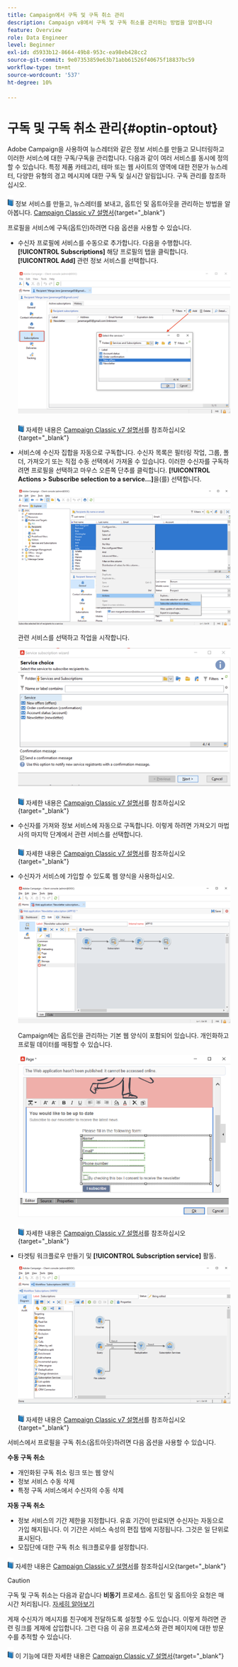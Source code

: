 ```yaml
---
title: Campaign에서 구독 및 구독 취소 관리
description: Campaign v8에서 구독 및 구독 취소를 관리하는 방법을 알아봅니다
feature: Overview
role: Data Engineer
level: Beginner
exl-id: d5933b12-8664-49b8-953c-ea98eb428cc2
source-git-commit: 9e07353859e63b71abb61526f40675f18837bc59
workflow-type: tm+mt
source-wordcount: '537'
ht-degree: 10%

---
```


# 구독 및 구독 취소 관리{#optin-optout}

Adobe Campaign을 사용하여 뉴스레터와 같은 정보 서비스를 만들고 모니터링하고 이러한 서비스에 대한 구독/구독을 관리합니다. 다음과 같이 여러 서비스를 동시에 정의할 수 있습니다. 특정 제품 카테고리, 테마 또는 웹 사이트의 영역에 대한 전문가 뉴스레터, 다양한 유형의 경고 메시지에 대한 구독 및 실시간 알림입니다. 구독 관리를 참조하십시오.

![](../assets/do-not-localize/book.png) 정보 서비스를 만들고, 뉴스레터를 보내고, 옵트인 및 옵트아웃을 관리하는 방법을 알아봅니다. [Campaign Classic v7 설명서](https://experienceleague.adobe.com/docs/campaign-classic/using/sending-messages/subscriptions-and-referrals/managing-subscriptions.html){target=&quot;_blank&quot;}

프로필을 서비스에 구독(옵트인)하려면 다음 옵션을 사용할 수 있습니다.

* 수신자 프로필에 서비스를 수동으로 추가합니다. 다음을 수행합니다. **[!UICONTROL Subscriptions]** 해당 프로필의 탭을 클릭합니다. **[!UICONTROL Add]** 관련 정보 서비스를 선택합니다.

   ![](assets/subscribe-to-a-service.png)

   ![](../assets/do-not-localize/book.png) 자세한 내용은 [Campaign Classic v7 설명서](https://experienceleague.adobe.com/docs/campaign-classic/using/getting-started/profile-management/editing-a-profile.html?lang=en#deliveries-tab)를 참조하십시오{target=&quot;_blank&quot;}

* 서비스에 수신자 집합을 자동으로 구독합니다. 수신자 목록은 필터링 작업, 그룹, 폴더, 가져오기 또는 직접 수동 선택에서 가져올 수 있습니다. 이러한 수신자를 구독하려면 프로필을 선택하고 마우스 오른쪽 단추를 클릭합니다. **[!UICONTROL Actions > Subscribe selection to a service...]**&#x200B;을(를) 선택합니다.

   ![](assets/subscribe-selection.png)

   관련 서비스를 선택하고 작업을 시작합니다.

   ![](assets/subscribe-confirm.png)

   ![](../assets/do-not-localize/book.png) 자세한 내용은 [Campaign Classic v7 설명서](https://experienceleague.adobe.com/docs/campaign-classic/using/getting-started/profile-management/editing-a-profile.html?lang=en#deliveries-tab)를 참조하십시오{target=&quot;_blank&quot;}


* 수신자를 가져와 정보 서비스에 자동으로 구독합니다. 이렇게 하려면 가져오기 마법사의 마지막 단계에서 관련 서비스를 선택합니다.

   ![](../assets/do-not-localize/book.png) 자세한 내용은 [Campaign Classic v7 설명서](https://experienceleague.adobe.com/docs/campaign-classic/using/getting-started/importing-and-exporting-data/generic-imports-exports/executing-import-jobs.html?lang=en#step-5---additional-step-when-importing-recipients)를 참조하십시오{target=&quot;_blank&quot;}

* 수신자가 서비스에 가입할 수 있도록 웹 양식을 사용하십시오.

   ![](assets/opt-in-webapp.png)

   Campaign에는 옵트인을 관리하는 기본 웹 양식이 포함되어 있습니다. 개인화하고 프로필 데이터를 매핑할 수 있습니다.

   ![](assets/web-app.png)

   ![](../assets/do-not-localize/book.png) 자세한 내용은 [Campaign Classic v7 설명서](https://experienceleague.adobe.com/docs/campaign-classic/using/designing-content/web-forms/use-cases--web-forms.html?lang=en#create-a-subscription--form-with-double-opt-in)를 참조하십시오{target=&quot;_blank&quot;}


* 타겟팅 워크플로우 만들기 및 **[!UICONTROL Subscription service]** 활동.

   ![](assets/wf-subscription.png)

   ![](../assets/do-not-localize/book.png) 자세한 내용은 [Campaign Classic v7 설명서](https://experienceleague.adobe.com/docs/campaign-classic/using/automating-with-workflows/targeting-activities/subscription-services.html?lang=en#example--subscribe-a-list-of-recipients-to-a-newsletter)를 참조하십시오{target=&quot;_blank&quot;}

서비스에서 프로필을 구독 취소(옵트아웃)하려면 다음 옵션을 사용할 수 있습니다.

**수동 구독 취소**

* 개인화된 구독 취소 링크 또는 웹 양식
* 정보 서비스 수동 삭제
* 특정 구독 서비스에서 수신자의 수동 삭제

**자동 구독 취소**

* 정보 서비스의 기간 제한을 지정합니다. 유효 기간이 만료되면 수신자는 자동으로 가입 해지됩니다. 이 기간은 서비스 속성의 편집 탭에 지정됩니다. 그것은 일 단위로 표시된다.
* 모집단에 대한 구독 취소 워크플로우를 설정합니다.

![](../assets/do-not-localize/book.png) 자세한 내용은 [Campaign Classic v7 설명서](https://experienceleague.adobe.com/docs/campaign-classic/using/sending-messages/subscriptions-and-referrals/managing-subscriptions.html?lang=en#unsubscribing-a-recipient-from-a-service)를 참조하십시오{target=&quot;_blank&quot;}


>[!CAUTION]
>
>구독 및 구독 취소는 다음과 같습니다 **비동기** 프로세스. 옵트인 및 옵트아웃 요청은 매 시간 처리됩니다. [자세히 알아보기](../dev/new-apis.md#sub-apis)

게재 수신자가 메시지를 친구에게 전달하도록 설정할 수도 있습니다. 이렇게 하려면 관련 링크를 게재에 삽입합니다. 그런 다음 이 공유 프로세스와 관련 페이지에 대한 방문 수를 추적할 수 있습니다.

![](../assets/do-not-localize/book.png) 이 기능에 대한 자세한 내용은 [Campaign Classic v7 설명서](https://experienceleague.adobe.com/docs/campaign-classic/using/sending-messages/subscriptions-and-referrals/viral-and-social-marketing.html?lang=en#viral-marketing--forward-to-a-friend){target=&quot;_blank&quot;}
